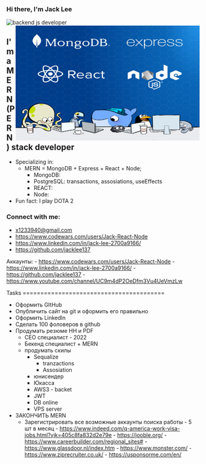 ### Hi there, I'm Jack Lee
<img src="https://user-images.githubusercontent.com/1303154/88677602-1635ba80-d120-11ea-84d8-d263ba5fc3c0.gif" width="28px" height="28px" alt="backend js developer">

<img align="right" alt="GIF" width="480" height="300" src="./content/images/images.jpeg" >

## I'm a MERN (PERN) stack developer
- Specializing in:
  - MERN = MongoDB + Express + React + Node;
    - MongoDB:
    - PostgreSQL: transactions, assosiations, useEffects
    - REACT:
    - Node:
- Fun fact: I play DOTA 2


### Connect with me:

- x1233940@gmail.com
- https://www.codewars.com/users/Jack-React-Node
- https://www.linkedin.com/in/jack-lee-2700a9166/
- https://github.com/jacklee137






Аккаунты:
    - https://www.codewars.com/users/Jack-React-Node
    - https://www.linkedin.com/in/jack-lee-2700a9166/
    - https://github.com/jacklee137
    - https://www.youtube.com/channel/UC9m4dP2OeDfm3Vu4UeVmzLw

Tasks ========================================
- Оформить GItHub
- Опубличить сайт на git и оформить его правильно
- Оформить LinkedIn
- Сделать 100 фоловеров в github
- Продумать резюме HH и PDF
    - СЕО специалист - 2022
    - Бекенд специалист + MERN
    - продумать скилы
        - Sequalize
            - tranzactions
            - Assosiation
        - юнисендер
        - Юкасса
        - AWS3 - backet
        - JWT
        - DB online
        - VPS server    
- ЗАКОНЧИТЬ MERN
    - Зарегистрировать все возможные аккаунты поиска работы - 5 шт в месяц
            - https://www.indeed.com/q-america-work-visa-jobs.html?vjk=405c8fa832d2e79e
            - https://jooble.org/
            - https://www.careerbuilder.com/regional_sites#
            - https://www.glassdoor.nl/index.htm
            - https://www.monster.com/
            - https://www.ziprecruiter.co.uk/
            - https://usponsorme.com/en/

